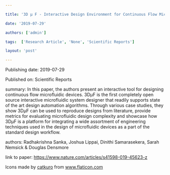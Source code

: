 ---
title: '3D μ F - Interactive Design Environment for Continuous Flow Microfluidic Devices'
date: '2019-07-29'
authors: ['admin']
tags:  ['Research Article', 'None', 'Scientific Reports']
layout: 'post'
---
Publishing date: 2019-07-29

Published on: Scientific Reports

summary: In this paper, the authors present an interactive tool for designing continuous flow microfluidic devices. 3DμF is the first completely open source interactive microfluidic system designer that readily supports state of the art design automation algorithms. Through various case studies, they show 3DμF can be used to reproduce designs from literature, provide metrics for evaluating microfluidic design complexity and showcase how 3DμF is a platform for integrating a wide assortment of engineering techniques used in the design of microfluidic devices as a part of the standard design workflow.

authors: Radhakrishna Sanka, Joshua Lippai, Dinithi Samarasekera, Sarah Nemsick & Douglas Densmore

link to paper: https://www.nature.com/articles/s41598-019-45623-z

Icons made by <a href="https://www.flaticon.com/free-icon/bookshelves_3576884" title="catkuro">catkuro</a> from <a href="https://www.flaticon.com/" title="Flaticon"> www.flaticon.com</a>